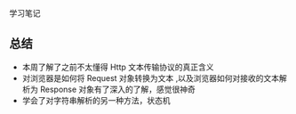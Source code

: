 学习笔记

## 总结

- 本周了解了之前不太懂得 Http 文本传输协议的真正含义
- 对浏览器是如何将 Request 对象转换为文本 ,以及浏览器如何对接收的文本解析为 Response 对象有了深入的了解，感觉很神奇
- 学会了对字符串解析的另一种方法，状态机
